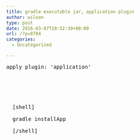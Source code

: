 ```yaml
---
title: gradle executable jar, application plugin
author: wiloon
type: post
date: 2016-03-07T10:52:39+00:00
url: /?p=8784
categories:
  - Uncategorized

---
```

<pre>apply plugin: 'application'</p>


<p>
  [shell]

  gradle installApp

  [/shell]
</p>